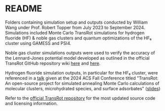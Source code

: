 # README
Folders containing simulation setup and outputs conducted by William Wang under Prof. Robert Topper from July 2023 to September 2024. Simulations included Monte Carlo TransRot simulations for hydrogen fluoride (HF) & noble gas clusters and quantum optimizations of the HF₆ cluster using GAMESS and PSI4. 

Noble gas cluster simulations outputs were used to verify the accuracy of the Lennard-Jones potential model developed as outlined in the official TransRot GitHub repository wiki [here](https://github.com/steventopper/TransRot/wiki/Noble-gas-clusters-1:-Adding-noble-gases-to-TransRot) and [here](https://github.com/steventopper/TransRot/wiki/Noble-gas-clusters-2:-Optimizations-and-benchmarking).

Hydrogen fluoride simulation outputs, in particular for the HF₆ cluster, were referenced in a [talk](https://acs.digitellinc.com/p/s/transrot-an-open-source-project-for-simulated-annealing-monte-carlo-calculations-of-molecular-clusters-microhydrated-species-and-surface-adsorbates-610290) given at the 2024 ACS Fall Conference titled "TransRot: An open-source project for simulated annealing Monte Carlo calculations of molecular clusters, microhydrated species, and surface adsorbates" ([slides](https://wwang.me/work_files/ACS_Fall_2024.pdf))

Refer to the [official TransRot repository](https://github.com/steventopper/TransRot) for the most updated source code and licensing information.
